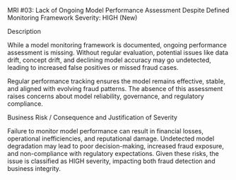 
MRI #03: Lack of Ongoing Model Performance Assessment Despite Defined Monitoring Framework
Severity: HIGH (New)

Description

While a model monitoring framework is documented, ongoing performance assessment is missing. Without regular evaluation, potential issues like data drift, concept drift, and declining model accuracy may go undetected, leading to increased false positives or missed fraud cases.

Regular performance tracking ensures the model remains effective, stable, and aligned with evolving fraud patterns. The absence of this assessment raises concerns about model reliability, governance, and regulatory compliance.

Business Risk / Consequence and Justification of Severity

Failure to monitor model performance can result in financial losses, operational inefficiencies, and reputational damage. Undetected model degradation may lead to poor decision-making, increased fraud exposure, and non-compliance with regulatory expectations. Given these risks, the issue is classified as HIGH severity, impacting both fraud detection and business integrity.

